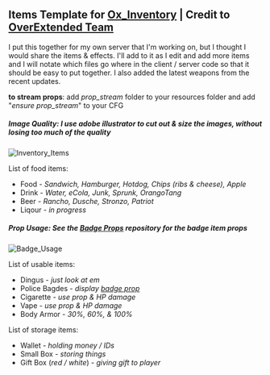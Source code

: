 ## Items Template for [Ox_Inventory](https://github.com/overextended/ox_inventory) | **Credit to [OverExtended Team](https://github.com/overextended)**

I put this together for my own server that I'm working on, but I thought I would share the items & effects. I'll add to it as I edit and add more items and I will notate which files go where in the client / server code so that it should be easy to put together. I also added the latest weapons from the recent updates.

**to stream props**: add *prop_stream* folder to your resources folder and add "*ensure prop_stream*" to your CFG

##### Image Quality: *I use adobe illustrator to cut out & size the images, without losing too much of the quality*
![Inventory_Items](https://imgur.com/paYwbNi.png)

List of food items:
* Food - *Sandwich, Hamburger, Hotdog, Chips (ribs & cheese), Apple*
* Drink - *Water, eCola, Junk, Sprunk, OrangoTang*
* Beer - *Rancho, Dusche, Stronzo, Patriot*
* Liqour - *in progress*

##### Prop Usage: *See the [Badge Props](https://github.com/MIAgimir/FiveM-LeoBadgeProps) repository for the badge item props*
![Badge_Usage](https://imgur.com/bZYyPLi.png)

List of usable items:
* Dingus - *just look at em*
* Police Bagdes - *display [badge prop](https://github.com/MIAgimir/FiveM-LeoBadgeProps)*
* Cigarette - *use prop & HP damage*
* Vape - *use prop & HP damage*
* Body Armor - *30%, 60%, & 100%*

List of storage items:
* Wallet - *holding money / IDs*
* Small Box - *storing things*
* Gift Box (*red / white*) - *giving gift to player*
